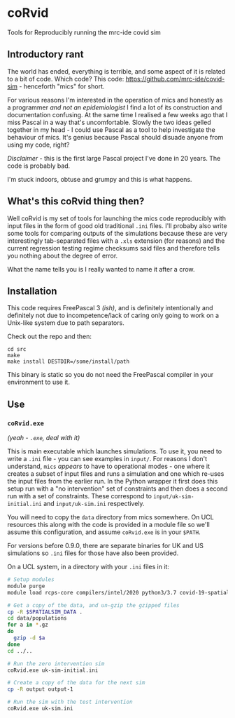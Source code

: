 # coRvid
Tools for Reproducibly running the mrc-ide covid sim

## Introductory rant 
The world has ended, everything is terrible, and some aspect of it is related to a bit of code.  Which code?  This code: https://github.com/mrc-ide/covid-sim - henceforth "mics" for short.

For various reasons I'm interested in the operation of mics and honestly as a programmer *and not an epidemiologist* I find a lot of its construction and documentation confusing.  At the same time I realised a few weeks ago that I miss Pascal in a way that's uncomfortable.  Slowly the two ideas gelled together in my head - I could use Pascal as a tool to help investigate the behaviour of mics.  It's genius because Pascal should disuade anyone from using my code, right?

*Disclaimer* - this is the first large Pascal project I've done in 20 years.  The code is probably bad.

I'm stuck indoors, obtuse and grumpy and this is what happens.

## What's this coRvid thing then?

Well coRvid is my set of tools for launching the mics code reproducibly with input files in the form of good old traditional `.ini` files.  I'll probaby also write some tools for comparing outputs of the simulations because these are very interestingly tab-separated files with a `.xls` extension (for reasons) and the current regression testing regime checksums said files and therefore tells you nothing about the degree of error.

What the name tells you is I really wanted to name it after a crow.

## Installation

This code requires FreePascal 3 *(ish)*, and is definitely intentionally and definitely not due to incompetence/lack of caring only going to work on a Unix-like system due to path separators.

Check out the repo and then:

```
cd src
make 
make install DESTDIR=/some/install/path
```

This binary is static so you do not need the FreePascal compiler in your environment to use it.

## Use

### `coRvid.exe` 

*(yeah - `.exe`, deal with it)* 

This is main executable which launches simulations.  To use it, you need to write a `.ini` file - you can see examples in `input/`.  For reasons I don't understand, `mics` *appears* to have to operational modes - one where it creates a subset of input files and runs a simulation and one which re-uses the input files from the earlier run.  In the Python wrapper it first does this setup run with a "no intervention" set of constraints and then does a second run with a set of constraints.  These correspond to `input/uk-sim-initial.ini` and `input/uk-sim.ini` respectively.

You will need to copy the `data` directory from mics somewhere.  On UCL resources this along with the code is provided in a module file so we'll assume this configuration, and assume `coRvid.exe` is in your `$PATH`.

For versions before 0.9.0, there are separate binaries for UK and US simulations so `.ini` files for those have also been provided.

On a UCL system, in a directory with your `.ini` files in it:

```bash
# Setup modules
module purge
module load rcps-core compilers/intel/2020 python3/3.7 covid-19-spatial-sim/0.8.0

# Get a copy of the data, and un-gzip the gzipped files
cp -R $SPATIALSIM_DATA .
cd data/populations
for a in *.gz
do
  gzip -d $a
done
cd ../..

# Run the zero intervention sim
coRvid.exe uk-sim-initial.ini

# Create a copy of the data for the next sim
cp -R output output-1

# Run the sim with the test intervention
coRvid.exe uk-sim.ini
```
